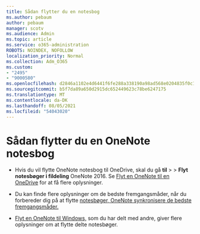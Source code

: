 ```yaml
---
title: Sådan flytter du en notesbog
ms.author: pebaum
author: pebaum
manager: scotv
ms.audience: Admin
ms.topic: article
ms.service: o365-administration
ROBOTS: NOINDEX, NOFOLLOW
localization_priority: Normal
ms.collection: Adm_O365
ms.custom:
- "2495"
- "9000580"
ms.openlocfilehash: d2846a1102e4d6441f6fe288a338190a98ad568e0204835f0c1e1f4ea634cf56
ms.sourcegitcommit: b5f7da89a650d2915dc652449623c78be6247175
ms.translationtype: MT
ms.contentlocale: da-DK
ms.lasthandoff: 08/05/2021
ms.locfileid: "54043020"
---
```

# <a name="how-to-move-a-onenote-notebook"></a>Sådan flytter du en OneNote notesbog

* Hvis du vil flytte OneNote notesbog til OneDrive, skal du gå **til**  >    >  **Flyt notesbøger i fildeling** OneNote 2016. Se [Flyt en OneNote til en OneDrive](https://support.office.com/article/Move-a-OneNote-notebook-to-OneDrive-0af0a141-0bdf-49ab-9e50-45dbcca44082) for at få flere oplysninger.

* Du kan finde flere oplysninger om de bedste fremgangsmåder, når du forbereder dig på at flytte [notesbøger, OneNote synkronisere de bedste fremgangsmåder.](https://support.microsoft.com/help/2819334/onenote-syncing-best-practices)

* [Flyt en OneNote til Windows,](https://support.office.com/article/Move-a-OneNote-for-Windows-notebook-that-you-ve-shared-with-others-56c7659e-1850-49a6-8874-e2db6b440cd4) som du har delt med andre, giver flere oplysninger om at flytte delte notesbøger.
